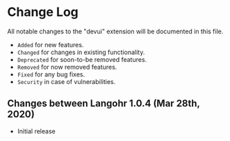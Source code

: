 # Change Log

All notable changes to the "devui" extension will be documented in this file.
- `Added` for new features.
- `Changed` for changes in existing functionality.
- `Deprecated` for soon-to-be removed features.
- `Removed` for now removed features.
- `Fixed` for any bug fixes.
- `Security` in case of vulnerabilities.
## Changes between Langohr 1.0.4 (Mar 28th, 2020)

- Initial release
